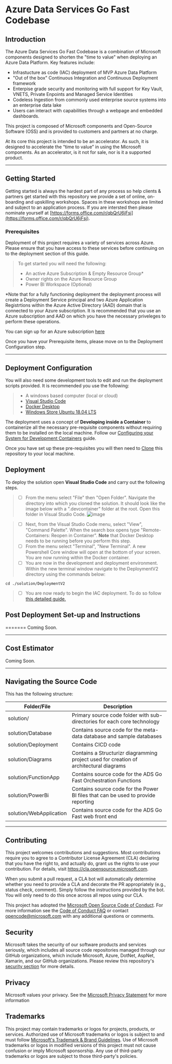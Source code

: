 # Azure Data Services Go Fast Codebase

## Introduction

The Azure Data Services Go Fast Codebase is a combination of Microsoft components designed to shorten the "time to value" when deploying an Azure Data Platform. Key features include:

- Infrastucture as code (IAC) deployment of MVP Azure Data Platform 
- "Out of the box" Continuous Integration and Continuous Deployment framework  
- Enterpise grade security and monitoring with full support for Key Vault, VNETS, Private Enpoints and Managed Service Identities
- Codeless Ingestion from commonly used enterprise source systems into an enterprise data lake
- Users can interact with capabilities through a webpage and embedded dashboards.

This project is composed of Microsoft components and Open-Source Software (OSS) and is provided to customers and partners at no charge. 

At its core this project is intended to be an accelerator. As such, it is designed to accelerate the “time to value” in using the Microsoft components. As an accelerator, is it not for sale, nor is it a supported product.  

---

## Getting Started

Getting started is always the hardest part of any process so help clients & partners get started with this repository we provide a set of online, on-boarding and upskilling workshops. Spaces in these workshops are limited and subject to an application process. If you are intersted then please 
nominate yourself at [https://forms.office.com/r/qbQrU6jFsj](https://forms.office.com/r/qbQrU6jFsj).
  

### Prerequisites

Deployment of this project requires a variety of services across Azure. Please ensure that you have access to these services before continuing on to the deployment section of this guide.

>To get started you will need the following:
>
>- An active Azure Subscription & Empty Resource Group*
>- Owner rights on the Azure Resource Group
>- Power BI Workspace (Optional)

*Note that for a fully functioning deployment the deployment process will create a Deployment Service principal and two Azure Application Registrtions within the Azure Active Directory (AAD) domain that is connected to your Azure subscription. It is recommended that you use an Azure subscription and AAD on which you have the necessary priveleges to perform these operations. 

You can sign up for an Azure subscription [here](https://azure.microsoft.com/en-us/free/) 

Once you have your Prerequisite items, please move on to the Deployment Configuration step.

---

## Deployment Configuration

You will also need some development tools to edit and run the deployment scripts provided. It is recommended you use the following:
>
>- A windows based computer (local or cloud)
>- [Visual Studio Code](https://visualstudio.microsoft.com/downloads/)
>- [Docker Desktop](https://www.docker.com/products/docker-desktop)
>- [Windows Store Ubuntu 18.04 LTS](https://www.microsoft.com/store/productId/9N9TNGVNDL3Q)

The deployment uses a concept of **Developing inside a Container** to containerize all the necessary pre-requisite components without requiring them to be installed on the local machine. Follow our [Configuring your System for Development Containers](https://code.visualstudio.com/docs/remote/containers) guide.

Once you have set up these pre-requisites you will then need to [Clone](https://docs.github.com/en/enterprise-server@3.1/repositories/creating-and-managing-repositories/cloning-a-repository) this repository to your local machine. 

## Deployment
To deploy the solution open **Visual Studio Code** and carry out the following steps.

>- [ ] From the menu select "File" then "Open Folder". Navigate the directory into which you cloned the solution. It should look like the image below with a ".devcontainer" folder at the root. Open this folder in Visual Studio Code. 
![image](https://user-images.githubusercontent.com/11702150/149238286-314b01ab-4cd8-4ac7-b3f5-32ca5a8d8661.png)

>- [ ] Next, from the Visual Studio Code menu, select "View", "Command Palette". When the search box opens type "Remote-Containers: Reopen in Container". **Note** that Docker Desktop needs to be running before you perform this step. 
>- [ ] From the menu select "Terminal", "New Terminal". A new Powershell Core window will open at the bottom of your screen. You are now running within the Docker container.
>- [ ] You are now in the development and deployment environment. Within the new terminal window navigate to the DeploymentV2 directory using the commands below:
``` pwsh
cd ./solution/DeploymentV2
```
>- [ ] You are now ready to begin the IAC deployment. To do so follow [this detailed guide.](https://github.com/microsoft/azure-data-services-go-fast-codebase/tree/main/solution/DeploymentV2/Readme.md)

## Post Deployment Set-up and Instructions
=======
Coming Soon.

---

## Cost Estimator

Coming Soon.

---

## Navigating the Source Code

This  has the following structure:

Folder/File | Description
--- | ---
solution/ | Primary source code folder with sub-directories for each core technology
solution/Database | Contains source code for the meta-data database and sample databases
solution/Deployment | Contains CICD code 
solution/Diagrams | Contains a Structurizr diagramming project used for creation of architectural diagrams
solution/FunctionApp | Contains source code for the ADS Go Fast Orchestration Functions
solution/PowerBi | Contains source code for the Power BI files that can be used to provide reporting
solution/WebApplication | Contains source code for the ADS Go Fast web front end
---

## Contributing 

This project welcomes contributions and suggestions.  Most contributions require you to agree to a
Contributor License Agreement (CLA) declaring that you have the right to, and actually do, grant us
the rights to use your contribution. For details, visit https://cla.opensource.microsoft.com.

When you submit a pull request, a CLA bot will automatically determine whether you need to provide
a CLA and decorate the PR appropriately (e.g., status check, comment). Simply follow the instructions
provided by the bot. You will only need to do this once across all repos using our CLA.

This project has adopted the [Microsoft Open Source Code of Conduct](https://opensource.microsoft.com/codeofconduct/).
For more information see the [Code of Conduct FAQ](https://opensource.microsoft.com/codeofconduct/faq/) or
contact [opencode@microsoft.com](mailto:opencode@microsoft.com) with any additional questions or comments.

## Security
Microsoft takes the security of our software products and services seriously, which includes all source code repositories managed through our GitHub organizations, which include Microsoft, Azure, DotNet, AspNet, Xamarin, and our GitHub organizations. Please review this repository's [security section](../../security) for more details.

## Privacy
Microsoft values your privacy. See the [Microsoft Privacy Statement](https://privacy.microsoft.com/en-GB/data-privacy-notice) for more information

## Trademarks

This project may contain trademarks or logos for projects, products, or services. Authorized use of Microsoft 
trademarks or logos is subject to and must follow 
[Microsoft's Trademark & Brand Guidelines](https://www.microsoft.com/en-us/legal/intellectualproperty/trademarks/usage/general).
Use of Microsoft trademarks or logos in modified versions of this project must not cause confusion or imply Microsoft sponsorship.
Any use of third-party trademarks or logos are subject to those third-party's policies.
